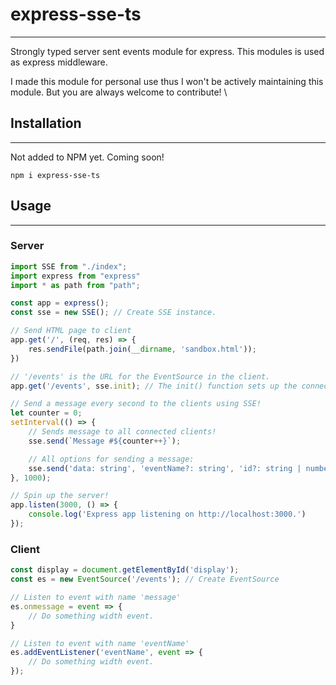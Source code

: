 # express-sse-ts
---
Strongly typed server sent events module for express.
This modules is used as express middleware.

I made this module for personal use thus I won't be actively maintaining this module.
But you are always welcome to contribute!
\\

## Installation
---
Not added to NPM yet. Coming soon!
```
npm i express-sse-ts
```


## Usage
---
### Server
```javascript
import SSE from "./index";
import express from "express"
import * as path from "path";

const app = express();
const sse = new SSE(); // Create SSE instance.

// Send HTML page to client
app.get('/', (req, res) => {
    res.sendFile(path.join(__dirname, 'sandbox.html'));
})

// '/events' is the URL for the EventSource in the client.
app.get('/events', sse.init); // The init() function sets up the connection between the server and the client

// Send a message every second to the clients using SSE!
let counter = 0;
setInterval(() => {
    // Sends message to all connected clients!
    sse.send(`Message #${counter++}`);

    // All options for sending a message:
    sse.send('data: string', 'eventName?: string', 'id?: string | number | undefined')
}, 1000);

// Spin up the server!
app.listen(3000, () => {
    console.log('Express app listening on http://localhost:3000.')
});
```

### Client
```javascript
const display = document.getElementById('display');
const es = new EventSource('/events'); // Create EventSource

// Listen to event with name 'message'
es.onmessage = event => {
    // Do something width event.
}

// Listen to event with name 'eventName'
es.addEventListener('eventName', event => {
    // Do something width event.
});
```